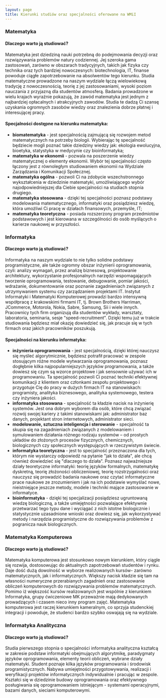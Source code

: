 ```yaml
---
layout: page
title: Kierunki studiów oraz specjalności oferowane na WMiI
---
```


### Matematyka

#### Dlaczego warto ją studiować?

Matematyka jest dziedziną nauki potrzebną do podejmowania decyzji oraz rozwiązywania problemów natury codziennej. Jej szeroka gama zastosowań, zarówno w obszarach tradycyjnych, takich jak fizyka czy technika oraz tych bardziej nowoczesnych: biotechnologia, IT, finanse powoduje ciągłe zapotrzebowanie na absolwentów tego kierunku. Studia matematyczne prowadzone na naszym wydziale łączą wielowiekową tradycję z nowoczesnością, teorię z jej zastosowaniami, wysoki poziom nauczania z przyjazną dla studentów atmosferą. Badania prowadzone w wielu krajach wyraźnie pokazują, że zawód matematyka jest jednym z najbardziej opłacalnych i atrakcyjnych zawodów. Studia te dadzą Ci szansę uzyskania ogromnych zasobów wiedzy oraz znalezienia dobrze płatnej i interesującej pracy.

#### Specjalności dostępne na kierunku matematyka:

+ **biomatematyka** - jest specjalnością zajmującą się rozwojem metod matematycznych na potrzeby biologii. Wybierając tę specjalność będziecie mogli poznać takie dziedziny wiedzy jak: ekologia ewolucyjna, bioetyka, statystyka w medycynie czy bioinformatyka; 
+ **matematyka w ekonomii** - pozwala na poszerzenie wiedzy matematycznej o elementy ekonomii. Wybór tej specjalności często łączony jest z równoległym studiowaniem ekonomii na Wydziale Zarządzania i Komunikacji Społecznej.
+ **matematyka ogólna** - pozwoli Ci na zdobycie wszechstronnego wykształcenia w dziedzinie matematyki, umożliwiającego wybór najodpowiedniejszej dla Ciebie specjalności na studiach stopnia drugiego.
+ **matematyka stosowana** - dzięki tej specjalności poznasz podstawy modelowania matematycznego, informatyki oraz posiądziesz wiedzę, która umożliwi Ci pracę w działach finansowych, przemyśle, IT; 
+ **matematyka teoretyczna** - posiada rozszerzony program przedmiotów podstawowych i jest kierowana w szczególności do osób myślących o karierze naukowej w przyszłości.

### Informatyka

#### Dlaczego warto ją studiować?

Informatyka na naszym wydziale to nie tylko solidne podstawy programistyczne, ale także ogromny obszar inżynierii oprogramowania, czyli: analizy wymagań, przez analizę biznesową, projektowanie architektury, wykorzystanie profesjonalnych narzędzi wspomagających tworzenie oprogramowania, testowanie, debugowanie, pomiar jakości, wdrażanie, dokumentowanie oraz poznanie zagadnieniach związanych z utrzymywaniem systemu czy zarządzaniem projektami IT. Instytut Informatyki i Matematyki Komputerowej prowadzi bardzo intensywną współpracę z krakowskimi firmami IT, tj. Brown Brothers Harriman, JCommerce, Motorola, Nokia, Sabre, Samsung, Sii i wiele innych. Pracownicy tych firm organizują dla studentów wykłady, warsztaty, laboratoria, seminaria, sesje "speed-recruitment". Dzięki temu już w trakcie studiowania będziesz miał okazję dowiedzieć się, jak pracuje się w tych firmach oraz jakich pracowników poszukują.

#### Specjalności na kierunku informatyka:

+ **inżynieria oprogramowania** - jest specjalnością, dzięki której nauczysz się myśleć algorytmicznie, będziesz potrafił pracować w zespole stosującym różne modele wytwarzania oprogramowania, poznasz dogłębnie kilka najpopularniejszych języków programowania, a także dowiesz się czym są wzorce projektowe i jak sensownie używać ich w programowaniu. Ta specjalność pozwoli Ci poznać techniki efektywnej komunikacji z klientem oraz członkami zespołu projektowego i przygotuje Cię do pracy w dużych firmach IT na stanowiskach: programisty, analityka biznesowego, analityka systemowego, testera czy inżyniera jakości.
+ **informatyka stosowana** - specjalność ta kładzie nacisk na inżynierię systemów. Jest ona dobrym wyborem dla osób, które chcą związać rozwój swojej kariery z takimi stanowiskami jak: administrator baz danych, projektant stron internetowych, administrator sieci.
+ **modelowanie, sztuczna inteligencja i sterowanie** - specjalność ta skupia się na zagadnieniach związanych z modelowaniem i symulowaniem działania różnego rodzaju systemów – od prostych układów do złożonych procesów fizycznych, chemicznych, biologicznych czy społecznych występujących w rzeczywistym świecie.
+ **informatyka teoretyczna** - jest to specjalność przeznaczona dla tych, którym nie wystarczy odpowiedź na pytanie "jak to działa", ale chcą również dowiedzieć się "dlaczego to działa". Poznasz najważniejsze działy teoretyczne informatyki: teorię języków formalnych, matematykę dyskretną, teorię złożoności obliczeniowej, teorię rozstrzygalności oraz nauczysz się prowadzić badania naukowe oraz czytać informatyczne prace naukowe ze zrozumieniem i jak na ich podstawie wymyślać nowe, nieistniejące jeszcze metody, modele i techniki mające zastosowanie w informatyce.
+ **bioinformatyka** - dzięki tej specjalizacji posiądziesz ugruntowaną wiedzę biologiczną, a także umiejętności pozwalające efektywnie przetwarzać tego typu dane i wyciągać z nich istotne biologicznie i statystycznie uzasadnione wnioski oraz dowiesz się, jak wykorzystywać metody i narzędzia programistyczne do rozwiązywania problemów z pogranicza nauk biologicznych.

### Matematyka Komputerowa

#### Dlaczego warto ją studiować?

Matematyka komputerowa jest stosunkowo nowym kierunkiem, który ciągle się rozwija, dostosowując do aktualnych zapotrzebowań studentów i rynku. Daje dość dużą dowolność w wyborze realizowanych kursów- zarówno matematycznych, jak i informatycznych. Większy nacisk kładzie się tam na własności numeryczne przerabianych zagadnień oraz zastosowanie obliczeń komputerowych do rozwiązywania problemów matematycznych. Pomimo iż większość kursów realizowanych jest wspólnie z kierunkiem Informatyka, grupy ćwiczeniowe MK przeważnie mają dedykowanych prowadzących i czasem nieco inny program zajęć. Matematyka komputerowa jest raczej kierunkiem kameralnym, co sprzyja studenckiej integracji i powoduje, że studenci bardzo szybko oswajają się na wydziale.

### Informatyka Analityczna

#### Dlaczego warto ją studiować?

Studia pierwszego stopnia o specjalności informatyka analityczna kształcą w zakresie podstaw informatyki obejmujących algorytmikę, paradygmaty języków oprogramowania, elementy teorii obliczeń, wybrane działy matematyki. Student poznaje kilka języków programowania i środowisk programistycznych. Nabywa umiejętności przygotowywania, realizacji i weryfikacji projektów informatycznych indywidualnie i pracując w zespole. Kształci się w dziedzinie budowy oprogramowania oraz efektywnego posługiwania się oprogramowaniem istniejącym - systemami operacyjnymi, bazami danych, sieciami komputerowymi.

